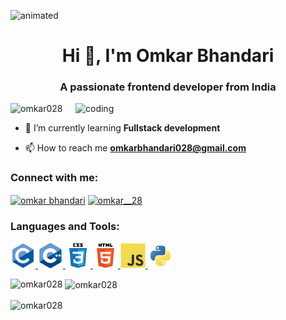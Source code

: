 ![animated](https://github.com/omkar028/omkar028/assets/77525347/d67b36a0-5128-4d3e-9df8-75376bfe69a4)

<h1 align="center">Hi 👋, I'm Omkar Bhandari</h1>
<h3 align="center">A passionate frontend developer from India</h3>
<img align="right" alt="coding" width="400" src="https://cdn.dribbble.com/users/1162077/screenshots/3848914/programmer.gif">

<p align="left"> <img src="https://komarev.com/ghpvc/?username=omkar028&label=Profile%20views&color=0e75b6&style=flat" alt="omkar028" /> </p>

- 🌱 I’m currently learning **Fullstack development**

- 📫 How to reach me **omkarbhandari028@gmail.com**

<h3 align="left">Connect with me:</h3>
<p align="left">
<a href="https://linkedin.com/in/omkar bhandari" target="blank"><img align="center" src="https://raw.githubusercontent.com/rahuldkjain/github-profile-readme-generator/master/src/images/icons/Social/linked-in-alt.svg" alt="omkar bhandari" height="30" width="40" /></a>
<a href="https://instagram.com/omkar__28" target="blank"><img align="center" src="https://raw.githubusercontent.com/rahuldkjain/github-profile-readme-generator/master/src/images/icons/Social/instagram.svg" alt="omkar__28" height="30" width="40" /></a>
</p>

<h3 align="left">Languages and Tools:</h3>
<p align="left"> <a href="https://www.cprogramming.com/" target="_blank" rel="noreferrer"> <img src="https://raw.githubusercontent.com/devicons/devicon/master/icons/c/c-original.svg" alt="c" width="40" height="40"/> </a> <a href="https://www.w3schools.com/cpp/" target="_blank" rel="noreferrer"> <img src="https://raw.githubusercontent.com/devicons/devicon/master/icons/cplusplus/cplusplus-original.svg" alt="cplusplus" width="40" height="40"/> </a> <a href="https://www.w3schools.com/css/" target="_blank" rel="noreferrer"> <img src="https://raw.githubusercontent.com/devicons/devicon/master/icons/css3/css3-original-wordmark.svg" alt="css3" width="40" height="40"/> </a> <a href="https://www.w3.org/html/" target="_blank" rel="noreferrer"> <img src="https://raw.githubusercontent.com/devicons/devicon/master/icons/html5/html5-original-wordmark.svg" alt="html5" width="40" height="40"/> </a> <a href="https://developer.mozilla.org/en-US/docs/Web/JavaScript" target="_blank" rel="noreferrer"> <img src="https://raw.githubusercontent.com/devicons/devicon/master/icons/javascript/javascript-original.svg" alt="javascript" width="40" height="40"/> </a> <a href="https://www.python.org" target="_blank" rel="noreferrer"> <img src="https://raw.githubusercontent.com/devicons/devicon/master/icons/python/python-original.svg" alt="python" width="40" height="40"/> </a> </p>

<p><img align="left" src="https://github-readme-stats.vercel.app/api/top-langs?username=omkar028&show_icons=true&locale=en&layout=compact" alt="omkar028" /></p>

<p>&nbsp;<img align="center" src="https://github-readme-stats.vercel.app/api?username=omkar028&show_icons=true&locale=en" alt="omkar028" /></p>

<p><img align="center" src="https://github-readme-streak-stats.herokuapp.com/?user=omkar028&" alt="omkar028" /></p>
